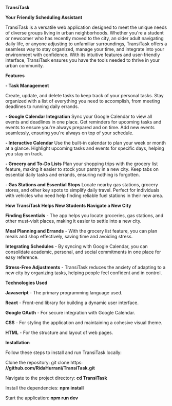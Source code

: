 **TransiTask**

**Your Friendly Scheduling Assistant**

TransiTask is a versatile web application designed to meet the unique needs of diverse groups living in urban neighborhoods. Whether you're a student or newcomer who has recently moved to the city, an older adult navigating daily life, or anyone adjusting to unfamiliar surroundings, TransiTask offers a seamless way to stay organized, manage your time, and integrate into your environment with confidence. With its intuitive features and user-friendly interface, TransiTask ensures you have the tools needed to thrive in your urban community.


**Features**

**- Task Management**

Create, update, and delete tasks to keep track of your personal tasks.
Stay organized with a list of everything you need to accomplish, from meeting deadlines to running daily errands.

**- Google Calendar Integration**
Sync your Google Calendar to view all events and deadlines in one place.
Get reminders for upcoming tasks and events to ensure you're always prepared and on time.
Add new events seamlessly, ensuring you're always on top of your schedule.

**- Interactive Calendar**
Use the built-in calendar to plan your week or month at a glance.
Highlight upcoming tasks and events for specific days, helping you stay on track.

**- Grocery and To-Do Lists**
Plan your shopping trips with the grocery list feature, making it easier to stock your pantry in a new city.
Keep tabs on essential daily tasks and errands, ensuring nothing is forgotten.

**- Gas Stations and Essential Stops**
Locate nearby gas stations, grocery stores, and other key spots to simplify daily travel.
Perfect for individuals with vehicles who need help finding reliable fuel stations in their new area.



**How TransiTask Helps New Students Navigate a New City**

**Finding Essentials** - The app helps you locate groceries, gas stations, and other must-visit places, making it easier to settle into a new city.

**Meal Planning and Errands** - With the grocery list feature, you can plan meals and shop effectively, saving time and avoiding stress.

**Integrating Schedules** - By syncing with Google Calendar, you can consolidate academic, personal, and social commitments in one place for easy reference.

**Stress-Free Adjustments** - TransiTask reduces the anxiety of adapting to a new city by organizing tasks, helping people feel confident and in control.



**Technologies Used**

**Javascript** - The primary programming language used.

**React** - Front-end library for building a dynamic user interface.

**Google OAuth** - For secure integration with Google Calendar.

**CSS** - For styling the application and maintaining a cohesive visual theme.

**HTML** - For the structure and layout of web pages.



**Installation**

Follow these steps to install and run TransiTask locally:

Clone the repository: git clone https: **//github.com/RidaHurrani/TransiTask.git**

Navigate to the project directory: **cd TransiTask**

Install the dependencies: **npm install**

Start the application: **npm run dev**
